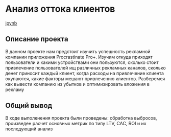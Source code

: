 # Анализ оттока клиентов
[ipynb](https://github.com/123yaroslav/portfolio/blob/main/Unit%20Economics%20project/unit-economics.ipynb)
## Описание проекта
В данном проекте нам предстоит изучить успешность рекламной компании приложения Procrastinate Pro+. Изучим откуда приходят пользователи и какими устройствами они пользуются, сколько стоит привлечение пользователей ищ различных рекламных каналов, сколько денег приносит каждый клиент, когда расходы на привлечение клиента окупаются, какие факторы мешают привлечению клиентов. Разберемся как вывести компанию из убытков и оптимизировать вложения в рекламу

## Общий вывод
В ходе выполенения проекта были проведены: обработка выбросов, произведен расчет основных метрик по типу LTV, CAC, ROI и их последующий анализ

